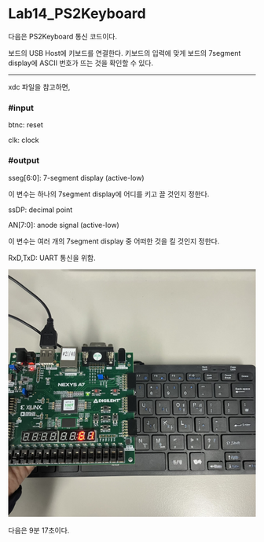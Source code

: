 # Lab14_PS2Keyboard
다음은 PS2Keyboard 통신 코드이다.


보드의 USB Host에 키보드를 연결한다. 키보드의 입력에 맞게 보드의 7segment display에 ASCII 번호가 뜨는 것을 확인할 수 있다.

***
xdc 파일을 참고하면,


### #input

btnc: reset

clk: clock


### #output

sseg[6:0]: 7-segment display (active-low)

이 변수는 하나의 7segment display에 어디를 키고 끌 것인지 정한다.

ssDP: decimal point

AN[7:0]: anode signal (active-low)

이 변수는 여러 개의 7segment display 중 어떠한 것을 킬 것인지 정한다.


RxD,TxD: UART 통신을 위함.


<img src="./Lab14_PS2KeyBoard.jpg"> 

다음은 9분 17초이다.